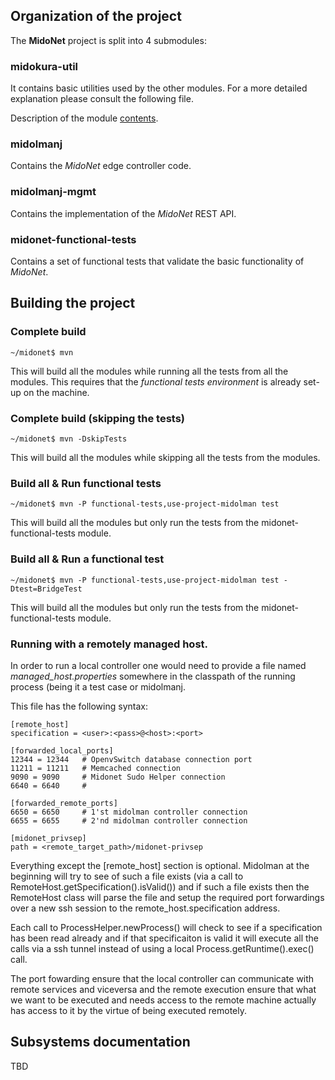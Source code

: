 ## Organization of the project

The **MidoNet** project is split into 4 submodules:

### midokura-util

It contains basic utilities used by the other modules. For a more detailed
explanation please consult the following file.

Description of the module [contents](docs/midokura-util.md).

### midolmanj

Contains the *MidoNet* edge controller code.

### midolmanj-mgmt

Contains the implementation of the *MidoNet* REST API.

### midonet-functional-tests

Contains a set of functional tests that validate the basic functionality of *MidoNet*.

## Building the project
### Complete build

    ~/midonet$ mvn

This will build all the modules while running all the tests from all the modules.
This requires that the *functional tests environment* is already set-up on the machine.

### Complete build (skipping the tests)

    ~/midonet$ mvn -DskipTests

This will build all the modules while skipping all the tests from the modules.

### Build all & Run functional tests

    ~/midonet$ mvn -P functional-tests,use-project-midolman test

This will build all the modules but only run the tests from the
midonet-functional-tests module.

### Build all & Run a functional test

    ~/midonet$ mvn -P functional-tests,use-project-midolman test -Dtest=BridgeTest

This will build all the modules but only run the tests from the
midonet-functional-tests module.

### Running with a remotely managed host.

In order to run a local controller one would need to provide a file named
*managed_host.properties* somewhere in the classpath of the running process
(being it a test case or midolmanj.

This file has the following syntax:

    [remote_host]
    specification = <user>:<pass>@<host>:<port>

    [forwarded_local_ports]
    12344 = 12344   # OpenvSwitch database connection port
    11211 = 11211   # Memcached connection
    9090 = 9090     # Midonet Sudo Helper connection
    6640 = 6640     #

    [forwarded_remote_ports]
    6650 = 6650     # 1'st midolman controller connection
    6655 = 6655     # 2'nd midolman controller connection

    [midonet_privsep]
    path = <remote_target_path>/midonet-privsep

Everything except the \[remote_host\] section is optional.
Midolman at the beginning will try to see of such a file exists
(via a call to RemoteHost.getSpecification().isValid()) and if such a file exists
then the RemoteHost class will parse the file and setup the required port
forwardings over a new ssh session to the remote_host.specification address.

Each call to ProcessHelper.newProcess() will check to see if a specification has
been read already and if that specificaiton is valid it will execute all the
calls via a ssh tunnel instead of using a local Process.getRuntime().exec() call.

The port fowarding ensure that the local controller can communicate with remote
services and viceversa and the remote execution ensure that what we want to be
executed and needs access to the remote machine actually has access to it by the
virtue of being executed remotely.

## Subsystems documentation

TBD